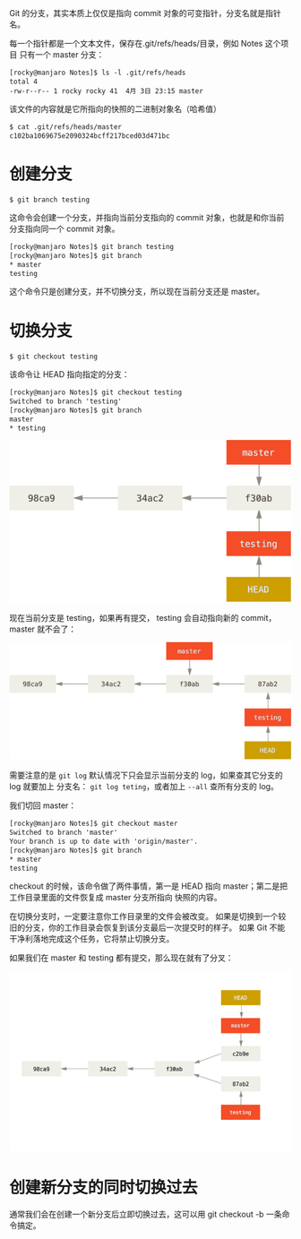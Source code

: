 Git 的分支，其实本质上仅仅是指向 commit 对象的可变指针，分支名就是指针名。

每一个指针都是一个文本文件，保存在.git/refs/heads/目录，例如 Notes 这个项目
只有一个 master 分支：

    [rocky@manjaro Notes]$ ls -l .git/refs/heads
    total 4
    -rw-r--r-- 1 rocky rocky 41  4月 3日 23:15 master
    
    
该文件的内容就是它所指向的快照的二进制对象名（哈希值）

    $ cat .git/refs/heads/master
    c102ba1069675e2090324bcff217bced03d471bc

# 创建分支

    $ git branch testing

这命令会创建一个分支，并指向当前分支指向的 commit 对象，也就是和你当前分支指向同一个 commit 对象。

    [rocky@manjaro Notes]$ git branch testing
    [rocky@manjaro Notes]$ git branch
    * master
    testing

这个命令只是创建分支，并不切换分支，所以现在当前分支还是 master。

# 切换分支

    $ git checkout testing

该命令让 HEAD 指向指定的分支：

    [rocky@manjaro Notes]$ git checkout testing
    Switched to branch 'testing'
    [rocky@manjaro Notes]$ git branch
    master
    * testing

![HEAD points to the current branch testing](branch-head-to-testing.png)


现在当前分支是 testing，如果再有提交， testing 会自动指向新的 commit，master 就不会了：

![](branch-master-stop.png)

需要注意的是 ```git log``` 默认情况下只会显示当前分支的 log，如果查其它分支的 log 就要加上
分支名： ```git log teting```，或者加上 ```--all``` 查所有分支的 log。

我们切回 master：

    [rocky@manjaro Notes]$ git checkout master
    Switched to branch 'master'
    Your branch is up to date with 'origin/master'.
    [rocky@manjaro Notes]$ git branch
    * master
    testing

checkout 的时候，该命令做了两件事情，第一是 HEAD 指向 master；第二是把工作目录里面的文件恢复成 master 分支所指向
快照的内容。

在切换分支时，一定要注意你工作目录里的文件会被改变。 如果是切换到一个较旧的分支，你的工作目录会恢复到该分支最后一次提交时的样子。 如果 Git 不能干净利落地完成这个任务，它将禁止切换分支。

如果我们在 master 和 testing 都有提交，那么现在就有了分叉：

![](branch-master-testing-is-diff.png)


# 创建新分支的同时切换过去

通常我们会在创建一个新分支后立即切换过去，这可以用 git checkout -b <newbranchname> 一条命令搞定。
